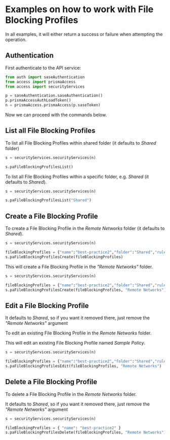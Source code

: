 # Examples on how to work with File Blocking Profiles
In all examples, it will either return a success or failure when attempting the operation.

## Authentication
First authenticate to the API service:
```python
from auth import saseAuthentication
from access import prismaAccess
from access import securityServices

p = saseAuthentication.saseAuthentication()
p.prismaAccessAuthLoadToken()
n = prismaAccess.prismaAccess(p.saseToken)
```

Now we can proceed with the commands below.

## List all File Blocking Profiles
To list all File Blocking Profiles within shared folder (it defaults to _Shared_ folder)
```python
s = securityServices.securityServices(n)

s.paFileBlockingProfilesList()
```


To list all File Blocking Profiles within a specific folder, e.g. _Shared_ (it defaults to _Shared_).
```python
s = securityServices.securityServices(n)

s.paFileBlockingProfilesList("Shared")
```


## Create a File Blocking Profile
To create a File Blocking Profile in the _Remote Networks_ folder (it defaults to _Shared_).

```python
s = securityServices.securityServices(n)

fileBlockingProfiles = {"name":"best-practice2","folder":"Shared","rules":[{"name":"Block all risky file types","application":["any"],"file_type":["7z","ace","arj","bas","bat","bzip2","cab","chm","class","cmd","com","cpl","deflate64-zip","dll","dmg","elf","encrypted-7z","encrypted-rar","encrypted-zip","exe","flash","gadget","hlp","hta","ico","inf","iso","jar","job","jse","lib","lnk","lzh","macapp","mach-o","microsoft-shell","mpkg","msc","msi","Multi-Level-Encoding","PE","pif","pkg","pl","powershell","prg","py","rar","reg","scf","scr","sh","shk","split-cab","split-rar","sys","tbz2","torrent","vb","vbe","vbs","vmdk","vxd","wsf","wsh"],"direction":"both","action":"block"},{"name":"Continue prompt encrypted files","application":["any"],"file_type":["encrypted-rar","encrypted-zip"],"direction":"both","action":"block"},{"name":"Log all other file types","application":["any"],"file_type":["any"],"direction":"both","action":"alert"}],"description":"Best practice file blocking security profile"}
s.paFileBlockingProfilesCreate(fileBlockingProfiles)
```

This will create a File Blocking Profile in the _"Remote Networks"_ folder.

```python
s = securityServices.securityServices(n)

fileBlockingProfiles = {"name":"best-practice2","folder":"Shared","rules":[{"name":"Block all risky file types","application":["any"],"file_type":["7z","ace","arj","bas","bat","bzip2","cab","chm","class","cmd","com","cpl","deflate64-zip","dll","dmg","elf","encrypted-7z","encrypted-rar","encrypted-zip","exe","flash","gadget","hlp","hta","ico","inf","iso","jar","job","jse","lib","lnk","lzh","macapp","mach-o","microsoft-shell","mpkg","msc","msi","Multi-Level-Encoding","PE","pif","pkg","pl","powershell","prg","py","rar","reg","scf","scr","sh","shk","split-cab","split-rar","sys","tbz2","torrent","vb","vbe","vbs","vmdk","vxd","wsf","wsh"],"direction":"both","action":"block"},{"name":"Continue prompt encrypted files","application":["any"],"file_type":["encrypted-rar","encrypted-zip"],"direction":"both","action":"block"},{"name":"Log all other file types","application":["any"],"file_type":["any"],"direction":"both","action":"alert"}],"description":"Best practice file blocking security profile"}
s.paFileBlockingProfilesCreate(fileBlockingProfiles, "Remote Networks")
```

## Edit a File Blocking Profile
It defaults to _Shared_, so if you want it removed there, just remove the _"Remote Networks"_ argument

To edit an existing File Blocking Profile in the _Remote Networks_ folder. 

This will edit an existing File Blocking Profile named _Sample Policy_.

```python
s = securityServices.securityServices(n)

fileBlockingProfiles = {"name":"best-practice2","folder":"Shared","rules":[{"name":"Block all risky file types","application":["any"],"file_type":["7z","ace","arj","bas","bat","bzip2","cab","chm","class","cmd","com","cpl","deflate64-zip","dll","dmg","elf","encrypted-7z","encrypted-rar","encrypted-zip","exe","flash","gadget","hlp","hta","ico","inf","iso","jar","job","jse","lib","lnk","lzh","macapp","mach-o","microsoft-shell","mpkg","msc","msi","Multi-Level-Encoding","PE","pif","pkg","pl","powershell","prg","py","rar","reg","scf","scr","sh","shk","split-cab","split-rar","sys","tbz2","torrent","vb","vbe","vbs","vmdk","vxd","wsf","wsh"],"direction":"both","action":"block"},{"name":"Continue prompt encrypted files","application":["any"],"file_type":["encrypted-rar","encrypted-zip"],"direction":"both","action":"block"},{"name":"Log all other file types","application":["any"],"file_type":["any"],"direction":"both","action":"alert"}],"description":"Best practice file blocking security profile"}
s.paFileBlockingProfilesEdit(fileBlockingProfiles, "Remote Networks")
```

## Delete a File Blocking Profile
To delete a File Blocking Profile in the _Remote Networks_ folder. 

It defaults to _Shared_, so if you want it removed there, just remove the _"Remote Networks"_ argument

```python
s = securityServices.securityServices(n)

fileBlockingProfiles = { "name": "best-practice2" }
s.paFileBlockingProfilesDelete(fileBlockingProfiles, "Remote Networks")
```